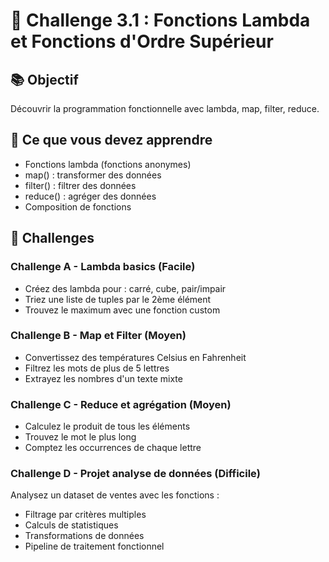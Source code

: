 # 🎯 Challenge 3.1 : Fonctions Lambda et Fonctions d'Ordre Supérieur

## 📚 Objectif
Découvrir la programmation fonctionnelle avec lambda, map, filter, reduce.

## 🔧 Ce que vous devez apprendre
- Fonctions lambda (fonctions anonymes)
- map() : transformer des données
- filter() : filtrer des données
- reduce() : agréger des données
- Composition de fonctions

## 💪 Challenges

### Challenge A - Lambda basics (Facile)
- Créez des lambda pour : carré, cube, pair/impair
- Triez une liste de tuples par le 2ème élément
- Trouvez le maximum avec une fonction custom

### Challenge B - Map et Filter (Moyen)
- Convertissez des températures Celsius en Fahrenheit
- Filtrez les mots de plus de 5 lettres
- Extrayez les nombres d'un texte mixte

### Challenge C - Reduce et agrégation (Moyen)
- Calculez le produit de tous les éléments
- Trouvez le mot le plus long
- Comptez les occurrences de chaque lettre

### Challenge D - Projet analyse de données (Difficile)
Analysez un dataset de ventes avec les fonctions :
- Filtrage par critères multiples
- Calculs de statistiques
- Transformations de données
- Pipeline de traitement fonctionnel
